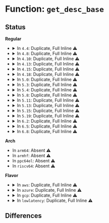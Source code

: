 # Function: <code>get_desc_base</code>

## Status
<b>Regular</b>
<ul>
<li>
<details>
<summary>In <code>4.4</code>: Duplicate, Full Inline ⚠️</summary>

**Collision:** Static Duplication

**Inline:** Full

**Transformation:** False

**Instances:**

```
In arch/x86/events/core.c (ffffffff81004e74)
Location: arch/x86/include/asm/desc.h:283
Inline: True
Inline callers:
  - arch/x86/events/core.c:get_segment_base
```
```
In arch/x86/kernel/process_64.c (0)
Location: arch/x86/include/asm/desc.h:283
Inline: True
```
```
In arch/x86/kernel/ptrace.c (ffffffff8103c079)
Location: arch/x86/include/asm/desc.h:283
Inline: True
Inline callers:
  - arch/x86/kernel/ptrace.c:getreg
  - arch/x86/kernel/ptrace.c:getreg
```
```
In arch/x86/kernel/tls.c (0)
Location: arch/x86/include/asm/desc.h:283
Inline: True
```
```
In arch/x86/kernel/step.c (ffffffff8103dbab)
Location: arch/x86/include/asm/desc.h:283
Inline: True
Inline callers:
  - arch/x86/kernel/step.c:convert_ip_to_linear
```
</details>
</li>
<li>
<details>
<summary>In <code>4.8</code>: Duplicate, Full Inline ⚠️</summary>

**Collision:** Static Duplication

**Inline:** Full

**Transformation:** False

**Instances:**

```
In arch/x86/events/core.c (ffffffff810050b1)
Location: arch/x86/include/asm/desc.h:283
Inline: True
Inline callers:
  - arch/x86/events/core.c:get_segment_base
```
```
In arch/x86/kernel/tls.c (ffffffff8103d347)
Location: arch/x86/include/asm/desc.h:283
Inline: True
Inline callers:
  - arch/x86/kernel/tls.c:fill_user_desc
```
```
In arch/x86/kernel/step.c (ffffffff8103da01)
Location: arch/x86/include/asm/desc.h:283
Inline: True
Inline callers:
  - arch/x86/kernel/step.c:convert_ip_to_linear
```
</details>
</li>
<li>
<details>
<summary>In <code>4.10</code>: Duplicate, Full Inline ⚠️</summary>

**Collision:** Static Duplication

**Inline:** Full

**Transformation:** False

**Instances:**

```
In arch/x86/events/core.c (ffffffff810050cf)
Location: arch/x86/include/asm/desc.h:283
Inline: True
Inline callers:
  - arch/x86/events/core.c:get_segment_base
```
```
In arch/x86/kernel/tls.c (ffffffff8103cc37)
Location: arch/x86/include/asm/desc.h:283
Inline: True
Inline callers:
  - arch/x86/kernel/tls.c:fill_user_desc
```
```
In arch/x86/kernel/step.c (ffffffff8103d2f0)
Location: arch/x86/include/asm/desc.h:283
Inline: True
Inline callers:
  - arch/x86/kernel/step.c:convert_ip_to_linear
```
</details>
</li>
<li>
<details>
<summary>In <code>4.13</code>: Duplicate, Full Inline ⚠️</summary>

**Collision:** Static Duplication

**Inline:** Full

**Transformation:** False

**Instances:**

```
In arch/x86/events/core.c (ffffffff81004f39)
Location: arch/x86/include/asm/desc.h:390
Inline: True
Inline callers:
  - arch/x86/events/core.c:get_segment_base
```
```
In arch/x86/kernel/tls.c (ffffffff8103ac77)
Location: arch/x86/include/asm/desc.h:390
Inline: True
Inline callers:
  - arch/x86/kernel/tls.c:fill_user_desc
```
```
In arch/x86/kernel/step.c (ffffffff8103b340)
Location: arch/x86/include/asm/desc.h:390
Inline: True
Inline callers:
  - arch/x86/kernel/step.c:convert_ip_to_linear
```
</details>
</li>
<li>
<details>
<summary>In <code>4.15</code>: Duplicate, Full Inline ⚠️</summary>

**Collision:** Static Duplication

**Inline:** Full

**Transformation:** False

**Instances:**

```
In arch/x86/events/core.c (ffffffff810051e9)
Location: arch/x86/include/asm/desc.h:366
Inline: True
Inline callers:
  - arch/x86/events/core.c:get_segment_base
```
```
In arch/x86/kernel/tls.c (ffffffff8103d6a7)
Location: arch/x86/include/asm/desc.h:366
Inline: True
Inline callers:
  - arch/x86/kernel/tls.c:fill_user_desc
```
```
In arch/x86/kernel/step.c (ffffffff8103dd69)
Location: arch/x86/include/asm/desc.h:366
Inline: True
Inline callers:
  - arch/x86/kernel/step.c:convert_ip_to_linear
```
```
In arch/x86/lib/insn-eval.c (ffffffff81983598)
Location: arch/x86/include/asm/desc.h:366
Inline: True
```
</details>
</li>
<li>
<details>
<summary>In <code>4.18</code>: Duplicate, Full Inline ⚠️</summary>

**Collision:** Static Duplication

**Inline:** Full

**Transformation:** False

**Instances:**

```
In arch/x86/events/core.c (ffffffff8100597d)
Location: arch/x86/include/asm/desc.h:366
Inline: True
Inline callers:
  - arch/x86/events/core.c:get_segment_base
```
```
In arch/x86/kernel/tls.c (ffffffff8103ec17)
Location: arch/x86/include/asm/desc.h:366
Inline: True
Inline callers:
  - arch/x86/kernel/tls.c:fill_user_desc
```
```
In arch/x86/kernel/step.c (ffffffff8103f309)
Location: arch/x86/include/asm/desc.h:366
Inline: True
Inline callers:
  - arch/x86/kernel/step.c:convert_ip_to_linear
```
```
In arch/x86/lib/insn-eval.c (ffffffff819dfb48)
Location: arch/x86/include/asm/desc.h:366
Inline: True
```
</details>
</li>
<li>
<details>
<summary>In <code>5.0</code>: Duplicate, Full Inline ⚠️</summary>

**Collision:** Static Duplication

**Inline:** Full

**Transformation:** False

**Instances:**

```
In arch/x86/events/core.c (ffffffff8100587b)
Location: arch/x86/include/asm/desc.h:366
Inline: True
Inline callers:
  - arch/x86/events/core.c:get_segment_base
```
```
In arch/x86/kernel/process_64.c (ffffffff8102d376)
Location: arch/x86/include/asm/desc.h:366
Inline: True
Inline callers:
  - arch/x86/kernel/process_64.c:x86_fsgsbase_read_task
  - arch/x86/kernel/process_64.c:x86_fsgsbase_read_task
```
```
In arch/x86/kernel/tls.c (ffffffff81040207)
Location: arch/x86/include/asm/desc.h:366
Inline: True
Inline callers:
  - arch/x86/kernel/tls.c:fill_user_desc
```
```
In arch/x86/kernel/step.c (ffffffff81040909)
Location: arch/x86/include/asm/desc.h:366
Inline: True
Inline callers:
  - arch/x86/kernel/step.c:convert_ip_to_linear
```
```
In arch/x86/lib/insn-eval.c (ffffffff81a1aa08)
Location: arch/x86/include/asm/desc.h:366
Inline: True
```
</details>
</li>
<li>
<details>
<summary>In <code>5.3</code>: Duplicate, Full Inline ⚠️</summary>

**Collision:** Static Duplication

**Inline:** Full

**Transformation:** False

**Instances:**

```
In arch/x86/events/core.c (ffffffff8100596b)
Location: arch/x86/include/asm/desc.h:366
Inline: True
Inline callers:
  - arch/x86/events/core.c:get_segment_base
```
```
In arch/x86/kernel/process_64.c (ffffffff8102f096)
Location: arch/x86/include/asm/desc.h:366
Inline: True
Inline callers:
  - arch/x86/kernel/process_64.c:x86_fsgsbase_read_task
  - arch/x86/kernel/process_64.c:x86_fsgsbase_read_task
```
```
In arch/x86/kernel/tls.c (ffffffff810428a7)
Location: arch/x86/include/asm/desc.h:366
Inline: True
Inline callers:
  - arch/x86/kernel/tls.c:fill_user_desc
```
```
In arch/x86/kernel/step.c (ffffffff81042fb9)
Location: arch/x86/include/asm/desc.h:366
Inline: True
Inline callers:
  - arch/x86/kernel/step.c:convert_ip_to_linear
```
```
In arch/x86/lib/insn-eval.c (ffffffff81a8a72e)
Location: arch/x86/include/asm/desc.h:366
Inline: True
```
</details>
</li>
<li>
<details>
<summary>In <code>5.4</code>: Duplicate, Full Inline ⚠️</summary>

**Collision:** Static Duplication

**Inline:** Full

**Transformation:** False

**Instances:**

```
In arch/x86/events/core.c (ffffffff81005a3b)
Location: arch/x86/include/asm/desc.h:366
Inline: True
Inline callers:
  - arch/x86/events/core.c:get_segment_base
```
```
In arch/x86/kernel/process_64.c (ffffffff8102f9f6)
Location: arch/x86/include/asm/desc.h:366
Inline: True
Inline callers:
  - arch/x86/kernel/process_64.c:x86_fsgsbase_read_task
  - arch/x86/kernel/process_64.c:x86_fsgsbase_read_task
```
```
In arch/x86/kernel/tls.c (ffffffff81043017)
Location: arch/x86/include/asm/desc.h:366
Inline: True
Inline callers:
  - arch/x86/kernel/tls.c:fill_user_desc
```
```
In arch/x86/kernel/step.c (ffffffff81043719)
Location: arch/x86/include/asm/desc.h:366
Inline: True
Inline callers:
  - arch/x86/kernel/step.c:convert_ip_to_linear
```
```
In arch/x86/lib/insn-eval.c (ffffffff81ac19ee)
Location: arch/x86/include/asm/desc.h:366
Inline: True
```
</details>
</li>
<li>
<details>
<summary>In <code>5.8</code>: Duplicate, Full Inline ⚠️</summary>

**Collision:** Static Duplication

**Inline:** Full

**Transformation:** False

**Instances:**

```
In arch/x86/events/core.c (ffffffff8100698d)
Location: arch/x86/include/asm/desc.h:361
Inline: True
Inline callers:
  - arch/x86/events/core.c:get_segment_base
```
```
In arch/x86/kernel/process_64.c (ffffffff810321cb)
Location: arch/x86/include/asm/desc.h:361
Inline: True
Inline callers:
  - arch/x86/kernel/process_64.c:x86_fsgsbase_read_task
  - arch/x86/kernel/process_64.c:x86_fsgsbase_read_task
```
```
In arch/x86/kernel/tls.c (ffffffff8104688e)
Location: arch/x86/include/asm/desc.h:361
Inline: True
Inline callers:
  - arch/x86/kernel/tls.c:__ia32_sys_get_thread_area
  - arch/x86/kernel/tls.c:__x64_sys_get_thread_area
```
```
In arch/x86/kernel/step.c (ffffffff81046f99)
Location: arch/x86/include/asm/desc.h:361
Inline: True
Inline callers:
  - arch/x86/kernel/step.c:convert_ip_to_linear
```
```
In arch/x86/lib/insn-eval.c (ffffffff815fdf2a)
Location: arch/x86/include/asm/desc.h:361
Inline: True
Inline callers:
  - arch/x86/lib/insn-eval.c:insn_get_seg_base
```
</details>
</li>
<li>
<details>
<summary>In <code>5.11</code>: Duplicate, Full Inline ⚠️</summary>

**Collision:** Static Duplication

**Inline:** Full

**Transformation:** False

**Instances:**

```
In arch/x86/events/core.c (ffffffff810058bd)
Location: arch/x86/include/asm/desc.h:361
Inline: True
Inline callers:
  - arch/x86/events/core.c:get_segment_base
```
```
In arch/x86/kernel/process_64.c (ffffffff810330c4)
Location: arch/x86/include/asm/desc.h:361
Inline: True
Inline callers:
  - arch/x86/kernel/process_64.c:x86_fsgsbase_read_task
  - arch/x86/kernel/process_64.c:x86_fsgsbase_read_task
```
```
In arch/x86/kernel/tls.c (ffffffff810464fa)
Location: arch/x86/include/asm/desc.h:361
Inline: True
Inline callers:
  - arch/x86/kernel/tls.c:regset_tls_get
  - arch/x86/kernel/tls.c:do_get_thread_area
```
```
In arch/x86/kernel/step.c (ffffffff810467e9)
Location: arch/x86/include/asm/desc.h:361
Inline: True
Inline callers:
  - arch/x86/kernel/step.c:convert_ip_to_linear
```
```
In arch/x86/lib/insn-eval.c (ffffffff81622e1a)
Location: arch/x86/include/asm/desc.h:361
Inline: True
Inline callers:
  - arch/x86/lib/insn-eval.c:insn_get_seg_base
```
</details>
</li>
<li>
<details>
<summary>In <code>5.13</code>: Duplicate, Full Inline ⚠️</summary>

**Collision:** Static Duplication

**Inline:** Full

**Transformation:** False

**Instances:**

```
In arch/x86/events/core.c (ffffffff8100576d)
Location: arch/x86/include/asm/desc.h:361
Inline: True
Inline callers:
  - arch/x86/events/core.c:get_segment_base
```
```
In arch/x86/kernel/process_64.c (ffffffff81034b54)
Location: arch/x86/include/asm/desc.h:361
Inline: True
Inline callers:
  - arch/x86/kernel/process_64.c:x86_fsgsbase_read_task
  - arch/x86/kernel/process_64.c:x86_fsgsbase_read_task
```
```
In arch/x86/kernel/tls.c (ffffffff81047f18)
Location: arch/x86/include/asm/desc.h:361
Inline: True
Inline callers:
  - arch/x86/kernel/tls.c:regset_tls_get
  - arch/x86/kernel/tls.c:do_get_thread_area
```
```
In arch/x86/kernel/step.c (ffffffff81048209)
Location: arch/x86/include/asm/desc.h:361
Inline: True
Inline callers:
  - arch/x86/kernel/step.c:convert_ip_to_linear
```
```
In arch/x86/lib/insn-eval.c (ffffffff816065aa)
Location: arch/x86/include/asm/desc.h:361
Inline: True
Inline callers:
  - arch/x86/lib/insn-eval.c:insn_get_seg_base
```
</details>
</li>
<li>
<details>
<summary>In <code>5.15</code>: Duplicate, Full Inline ⚠️</summary>

**Collision:** Static Duplication

**Inline:** Full

**Transformation:** False

**Instances:**

```
In arch/x86/events/core.c (ffffffff81005dcd)
Location: arch/x86/include/asm/desc.h:382
Inline: True
Inline callers:
  - arch/x86/events/core.c:get_segment_base
```
```
In arch/x86/kernel/process_64.c (ffffffff81039e62)
Location: arch/x86/include/asm/desc.h:382
Inline: True
Inline callers:
  - arch/x86/kernel/process_64.c:x86_fsgsbase_read_task
  - arch/x86/kernel/process_64.c:x86_fsgsbase_read_task
```
```
In arch/x86/kernel/tls.c (ffffffff8104e828)
Location: arch/x86/include/asm/desc.h:382
Inline: True
Inline callers:
  - arch/x86/kernel/tls.c:regset_tls_get
  - arch/x86/kernel/tls.c:do_get_thread_area
```
```
In arch/x86/kernel/step.c (ffffffff8104eb19)
Location: arch/x86/include/asm/desc.h:382
Inline: True
Inline callers:
  - arch/x86/kernel/step.c:convert_ip_to_linear
```
```
In arch/x86/lib/insn-eval.c (ffffffff81674fea)
Location: arch/x86/include/asm/desc.h:382
Inline: True
Inline callers:
  - arch/x86/lib/insn-eval.c:insn_get_seg_base
```
</details>
</li>
<li>
<details>
<summary>In <code>5.19</code>: Duplicate, Full Inline ⚠️</summary>

**Collision:** Static Duplication

**Inline:** Full

**Transformation:** False

**Instances:**

```
In arch/x86/events/core.c (ffffffff81005150)
Location: arch/x86/include/asm/desc.h:382
Inline: True
Inline callers:
  - arch/x86/events/core.c:get_segment_base
```
```
In arch/x86/kernel/process_64.c (ffffffff81040e1e)
Location: arch/x86/include/asm/desc.h:382
Inline: True
Inline callers:
  - arch/x86/kernel/process_64.c:x86_fsgsbase_read_task
  - arch/x86/kernel/process_64.c:x86_fsgsbase_read_task
```
```
In arch/x86/kernel/tls.c (ffffffff810599d6)
Location: arch/x86/include/asm/desc.h:382
Inline: True
Inline callers:
  - arch/x86/kernel/tls.c:regset_tls_get
  - arch/x86/kernel/tls.c:do_get_thread_area
```
```
In arch/x86/kernel/step.c (ffffffff81059d15)
Location: arch/x86/include/asm/desc.h:382
Inline: True
Inline callers:
  - arch/x86/kernel/step.c:convert_ip_to_linear
```
```
In arch/x86/lib/insn-eval.c (ffffffff8178fa30)
Location: arch/x86/include/asm/desc.h:382
Inline: True
```
</details>
</li>
<li>
<details>
<summary>In <code>6.2</code>: Duplicate, Full Inline ⚠️</summary>

**Collision:** Static Duplication

**Inline:** Full

**Transformation:** False

**Instances:**

```
In arch/x86/events/core.c (ffffffff81005c60)
Location: arch/x86/include/asm/desc.h:382
Inline: True
Inline callers:
  - arch/x86/events/core.c:get_segment_base
```
```
In arch/x86/kernel/process_64.c (ffffffff8104a4ee)
Location: arch/x86/include/asm/desc.h:382
Inline: True
Inline callers:
  - arch/x86/kernel/process_64.c:x86_fsgsbase_read_task
  - arch/x86/kernel/process_64.c:x86_fsgsbase_read_task
```
```
In arch/x86/kernel/tls.c (ffffffff81067376)
Location: arch/x86/include/asm/desc.h:382
Inline: True
Inline callers:
  - arch/x86/kernel/tls.c:regset_tls_get
  - arch/x86/kernel/tls.c:do_get_thread_area
```
```
In arch/x86/kernel/step.c (ffffffff810676d5)
Location: arch/x86/include/asm/desc.h:382
Inline: True
Inline callers:
  - arch/x86/kernel/step.c:convert_ip_to_linear
```
```
In arch/x86/lib/insn-eval.c (ffffffff8204d5a0)
Location: arch/x86/include/asm/desc.h:382
Inline: True
```
</details>
</li>
<li>
<details>
<summary>In <code>6.5</code>: Duplicate, Full Inline ⚠️</summary>

**Collision:** Static Duplication

**Inline:** Full

**Transformation:** False

**Instances:**

```
In arch/x86/events/core.c (ffffffff81005410)
Location: arch/x86/include/asm/desc.h:382
Inline: True
Inline callers:
  - arch/x86/events/core.c:get_segment_base
```
```
In arch/x86/kernel/process_64.c (ffffffff8104ad2e)
Location: arch/x86/include/asm/desc.h:382
Inline: True
Inline callers:
  - arch/x86/kernel/process_64.c:x86_fsgsbase_read_task
  - arch/x86/kernel/process_64.c:x86_fsgsbase_read_task
```
```
In arch/x86/kernel/tls.c (ffffffff810684ca)
Location: arch/x86/include/asm/desc.h:382
Inline: True
Inline callers:
  - arch/x86/kernel/tls.c:fill_user_desc
```
```
In arch/x86/kernel/step.c (ffffffff81068f75)
Location: arch/x86/include/asm/desc.h:382
Inline: True
Inline callers:
  - arch/x86/kernel/step.c:convert_ip_to_linear
```
```
In arch/x86/lib/insn-eval.c (ffffffff820cbdf5)
Location: arch/x86/include/asm/desc.h:382
Inline: True
```
</details>
</li>
<li>
<details>
<summary>In <code>6.8</code>: Duplicate, Full Inline ⚠️</summary>

**Collision:** Static Duplication

**Inline:** Full

**Transformation:** False

**Instances:**

```
In arch/x86/events/core.c (ffffffff8100ab10)
Location: arch/x86/include/asm/desc.h:382
Inline: True
Inline callers:
  - arch/x86/events/core.c:get_segment_base
```
```
In arch/x86/kernel/process_64.c (ffffffff81051f9e)
Location: arch/x86/include/asm/desc.h:382
Inline: True
Inline callers:
  - arch/x86/kernel/process_64.c:x86_fsgsbase_read_task
  - arch/x86/kernel/process_64.c:x86_fsgsbase_read_task
```
```
In arch/x86/kernel/tls.c (ffffffff8106f94a)
Location: arch/x86/include/asm/desc.h:382
Inline: True
Inline callers:
  - arch/x86/kernel/tls.c:fill_user_desc
```
```
In arch/x86/kernel/step.c (ffffffff810703e5)
Location: arch/x86/include/asm/desc.h:382
Inline: True
Inline callers:
  - arch/x86/kernel/step.c:convert_ip_to_linear
```
```
In arch/x86/lib/insn-eval.c (ffffffff821a6625)
Location: arch/x86/include/asm/desc.h:382
Inline: True
```
</details>
</li>
</ul>
<b>Arch</b>
<ul>
<li>
In <code>arm64</code>: Absent ⚠️
</li>
<li>
In <code>armhf</code>: Absent ⚠️
</li>
<li>
In <code>ppc64el</code>: Absent ⚠️
</li>
<li>
In <code>riscv64</code>: Absent ⚠️
</li>
</ul>
<b>Flavor</b>
<ul>
<li>
<details>
<summary>In <code>aws</code>: Duplicate, Full Inline ⚠️</summary>

**Collision:** Static Duplication

**Inline:** Full

**Transformation:** False

**Instances:**

```
In arch/x86/events/core.c (ffffffff81005a3b)
Location: arch/x86/include/asm/desc.h:366
Inline: True
Inline callers:
  - arch/x86/events/core.c:get_segment_base
```
```
In arch/x86/kernel/process_64.c (ffffffff8102fb56)
Location: arch/x86/include/asm/desc.h:366
Inline: True
Inline callers:
  - arch/x86/kernel/process_64.c:x86_fsgsbase_read_task
  - arch/x86/kernel/process_64.c:x86_fsgsbase_read_task
```
```
In arch/x86/kernel/tls.c (ffffffff81043197)
Location: arch/x86/include/asm/desc.h:366
Inline: True
Inline callers:
  - arch/x86/kernel/tls.c:fill_user_desc
```
```
In arch/x86/kernel/step.c (ffffffff81043899)
Location: arch/x86/include/asm/desc.h:366
Inline: True
Inline callers:
  - arch/x86/kernel/step.c:convert_ip_to_linear
```
```
In arch/x86/lib/insn-eval.c (ffffffff81a6083e)
Location: arch/x86/include/asm/desc.h:366
Inline: True
```
</details>
</li>
<li>
<details>
<summary>In <code>azure</code>: Duplicate, Full Inline ⚠️</summary>

**Collision:** Static Duplication

**Inline:** Full

**Transformation:** False

**Instances:**

```
In arch/x86/events/core.c (ffffffff8100411b)
Location: arch/x86/include/asm/desc.h:366
Inline: True
Inline callers:
  - arch/x86/events/core.c:get_segment_base
```
```
In arch/x86/kernel/process_64.c (ffffffff8101f576)
Location: arch/x86/include/asm/desc.h:366
Inline: True
Inline callers:
  - arch/x86/kernel/process_64.c:x86_fsgsbase_read_task
  - arch/x86/kernel/process_64.c:x86_fsgsbase_read_task
```
```
In arch/x86/kernel/tls.c (ffffffff810327b7)
Location: arch/x86/include/asm/desc.h:366
Inline: True
Inline callers:
  - arch/x86/kernel/tls.c:fill_user_desc
```
```
In arch/x86/kernel/step.c (ffffffff81032eb9)
Location: arch/x86/include/asm/desc.h:366
Inline: True
Inline callers:
  - arch/x86/kernel/step.c:convert_ip_to_linear
```
```
In arch/x86/lib/insn-eval.c (ffffffff81a1d8ef)
Location: arch/x86/include/asm/desc.h:366
Inline: True
```
</details>
</li>
<li>
<details>
<summary>In <code>gcp</code>: Duplicate, Full Inline ⚠️</summary>

**Collision:** Static Duplication

**Inline:** Full

**Transformation:** False

**Instances:**

```
In arch/x86/events/core.c (ffffffff810059fb)
Location: arch/x86/include/asm/desc.h:366
Inline: True
Inline callers:
  - arch/x86/events/core.c:get_segment_base
```
```
In arch/x86/kernel/process_64.c (ffffffff8102f9b6)
Location: arch/x86/include/asm/desc.h:366
Inline: True
Inline callers:
  - arch/x86/kernel/process_64.c:x86_fsgsbase_read_task
  - arch/x86/kernel/process_64.c:x86_fsgsbase_read_task
```
```
In arch/x86/kernel/tls.c (ffffffff81042fd7)
Location: arch/x86/include/asm/desc.h:366
Inline: True
Inline callers:
  - arch/x86/kernel/tls.c:fill_user_desc
```
```
In arch/x86/kernel/step.c (ffffffff810436d9)
Location: arch/x86/include/asm/desc.h:366
Inline: True
Inline callers:
  - arch/x86/kernel/step.c:convert_ip_to_linear
```
```
In arch/x86/lib/insn-eval.c (ffffffff81accc2e)
Location: arch/x86/include/asm/desc.h:366
Inline: True
```
</details>
</li>
<li>
<details>
<summary>In <code>lowlatency</code>: Duplicate, Full Inline ⚠️</summary>

**Collision:** Static Duplication

**Inline:** Full

**Transformation:** False

**Instances:**

```
In arch/x86/events/core.c (ffffffff81005b5b)
Location: arch/x86/include/asm/desc.h:366
Inline: True
Inline callers:
  - arch/x86/events/core.c:get_segment_base
```
```
In arch/x86/kernel/process_64.c (ffffffff81030806)
Location: arch/x86/include/asm/desc.h:366
Inline: True
Inline callers:
  - arch/x86/kernel/process_64.c:x86_fsgsbase_read_task
  - arch/x86/kernel/process_64.c:x86_fsgsbase_read_task
```
```
In arch/x86/kernel/tls.c (ffffffff81044227)
Location: arch/x86/include/asm/desc.h:366
Inline: True
Inline callers:
  - arch/x86/kernel/tls.c:fill_user_desc
```
```
In arch/x86/kernel/step.c (ffffffff81044ad9)
Location: arch/x86/include/asm/desc.h:366
Inline: True
Inline callers:
  - arch/x86/kernel/step.c:convert_ip_to_linear
```
```
In arch/x86/lib/insn-eval.c (ffffffff81ad913e)
Location: arch/x86/include/asm/desc.h:366
Inline: True
```
</details>
</li>
</ul>

## Differences
